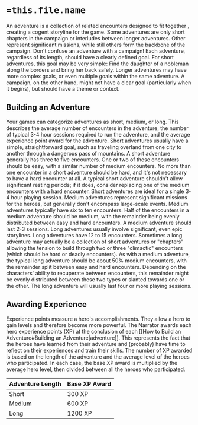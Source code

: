 # `=this.file.name`

An adventure is a collection of related encounters designed to fit together , creating a cogent storyline for  the game. Some adventures are only short chapters in the campaign or interludes between longer adventures. Other represent significant missions, while still others form the backbone of the campaign.
Don't confuse an adventure with a campaign! Each adventure, regardless of its length, should have a clearly defined goal. For short adventures, this goal may be very simple: Find the daughter of a nobleman along the borders and bring her back safely. Longer adventures may have more complex goals, or even multiple goals within the same adventure. A campaign, on the other hand, might not have a clear goal (particularly when it begins), but should have a theme or context. 

## Building an Adventure

Your games can categorize adventures as short, medium, or long. This describes the average number of encounters in the adventure, the number of typical 3-4 hour sessions required to run the adventure, and the average experience point award for the adventure.
Short adventures usually have a simple, straightforward goal, such as traveling overland from one city to another through a dangerous pass of mountains. A short adventure generally has three to five encounters. One or two of these encounters should be easy, with a similar number of medium encounters. No more than one encounter in a short adventure should be hard, and it's not necessary to have a hard encounter at all. A typical short adventure shouldn't allow significant resting periods; if it does, consider replacing one of the medium encounters with a hard encounter. Short adventures are ideal for a single 3-4 hour playing session.
Medium adventures represent significant missions for the heroes, but generally don't encompass large-scale events. Medium adventures typically have six to ten encounters. Half of the encounters in a medium adventure should be medium, with the remainder being evenly distributed between easy and hard encounters. A medium adventure should last 2-3 sessions.
Long adventures usually involve significant, even epic storylines. Long adventures have 12 to 15 encounters. Sometimes a long adventure may actually be a collection of short adventures or "chapters" allowing the tension to build through two or three "climactic" encounters (which should be hard or deadly encounters). As with a medium adventure, the typical long adventure should be about 50% medium encounters, with the remainder split between easy and hard encounters. Depending on the characters' ability to recuperate between encounters, this remainder might be evenly distributed between these two types or slanted towards one or the other. The long adventure will usually last four or more playing sessions.

## Awarding Experience

Experience points measure a hero's accomplishments. They allow a hero to gain levels and therefore become more powerful.
The Narrator awards each hero experience points (XP) at the conclusion of each [[How to Build an Adventure#Building an Adventure|adventure]]. This represents the fact  that the heroes have learned from their adventure and (probably) have time to reflect on their experiences and train their skills.
The number of XP awarded is based on the length of the adventure and the average level of the heroes who participated. In each case, the base XP award is multiplied by the average hero level, then divided between all the heroes who participated.

| **Adventure Length** | **Base XP Award** |
| -------------------- | ----------------- |
| Short                | 300 XP            |
| Medium               | 600 XP            |
| Long                 | 1200 XP           |
